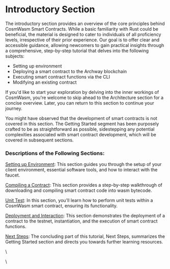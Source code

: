 # Introductory Section&#x20;

The introductory section provides an overview of the core principles behind CosmWasm Smart Contracts. While a basic familiarity with Rust could be beneficial, the material is designed to cater to individuals of all proficiency levels, irrespective of their prior experience. Our goal is to offer clear and accessible guidance, allowing newcomers to gain practical insights through a comprehensive, step-by-step tutorial that delves into the following subjects:

* Setting up environment
* Deploying a smart contract to the Archway blockchain
* Executing smart contract functions via the CLI
* Modifying an existing contract

If you'd like to start your exploration by delving into the inner workings of CosmWasm, you're welcome to skip ahead to the Architecture section for a concise overview. Later, you can return to this section to continue your journey.

You might have observed that the development of smart contracts is not covered in this section. The Getting Started segment has been purposely crafted to be as straightforward as possible, sidestepping any potential complexities associated with smart contract development, which will be covered in subsequent sections.

### Descriptions of the Following Sections:

[Setting up Environment](setting-up-environment.md): This section guides you through the setup of your client environment, essential software tools, and how to interact with the faucet.

[Compiling a Contract](compiling-a-contract.md): This section provides a step-by-step walkthrough of downloading and compiling smart contract code into wasm bytecode.

[Unit Test](unit-test.md): In this section, you'll learn how to perform unit tests within a CosmWasm smart contract, ensuring its functionality.

[Deployment and Interaction](deployment-and-interaction/): This section demonstrates the deployment of a contract to the testnet, instantiation, and the execution of smart contract functions.

[Next Steps](broken-reference): The concluding part of this tutorial, Next Steps, summarizes the Getting Started section and directs you towards further learning resources.

\


\
